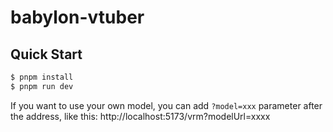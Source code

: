 # babylon-vtuber

## Quick Start

```bash
$ pnpm install
$ pnpm run dev
```

If you want to use your own model, you can add ``?model=xxx`` parameter after the address, like this: http://localhost:5173/vrm?modelUrl=xxxx

